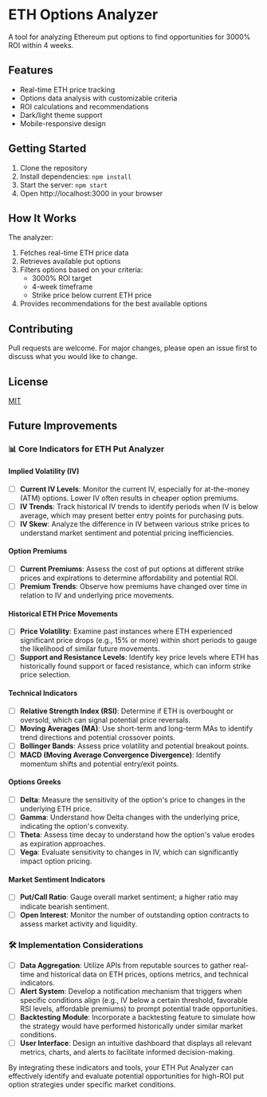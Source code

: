 # ETH Options Analyzer

A tool for analyzing Ethereum put options to find opportunities for 3000% ROI within 4 weeks.

## Features

- Real-time ETH price tracking
- Options data analysis with customizable criteria
- ROI calculations and recommendations
- Dark/light theme support
- Mobile-responsive design

## Getting Started

1. Clone the repository
2. Install dependencies: `npm install`
3. Start the server: `npm start`
4. Open http://localhost:3000 in your browser

## How It Works

The analyzer:
1. Fetches real-time ETH price data
2. Retrieves available put options
3. Filters options based on your criteria:
   - 3000% ROI target
   - 4-week timeframe
   - Strike price below current ETH price
4. Provides recommendations for the best available options

## Contributing

Pull requests are welcome. For major changes, please open an issue first to discuss what you would like to change.

## License

[MIT](https://choosealicense.com/licenses/mit/)

## Future Improvements

### 📊 Core Indicators for ETH Put Analyzer

#### Implied Volatility (IV)
- [ ] **Current IV Levels**: Monitor the current IV, especially for at-the-money (ATM) options. Lower IV often results in cheaper option premiums.
- [ ] **IV Trends**: Track historical IV trends to identify periods when IV is below average, which may present better entry points for purchasing puts.
- [ ] **IV Skew**: Analyze the difference in IV between various strike prices to understand market sentiment and potential pricing inefficiencies.

#### Option Premiums
- [ ] **Current Premiums**: Assess the cost of put options at different strike prices and expirations to determine affordability and potential ROI.
- [ ] **Premium Trends**: Observe how premiums have changed over time in relation to IV and underlying price movements.

#### Historical ETH Price Movements
- [ ] **Price Volatility**: Examine past instances where ETH experienced significant price drops (e.g., 15% or more) within short periods to gauge the likelihood of similar future movements.
- [ ] **Support and Resistance Levels**: Identify key price levels where ETH has historically found support or faced resistance, which can inform strike price selection.

#### Technical Indicators
- [ ] **Relative Strength Index (RSI)**: Determine if ETH is overbought or oversold, which can signal potential price reversals.
- [ ] **Moving Averages (MA)**: Use short-term and long-term MAs to identify trend directions and potential crossover points.
- [ ] **Bollinger Bands**: Assess price volatility and potential breakout points.
- [ ] **MACD (Moving Average Convergence Divergence)**: Identify momentum shifts and potential entry/exit points.

#### Options Greeks
- [ ] **Delta**: Measure the sensitivity of the option's price to changes in the underlying ETH price.
- [ ] **Gamma**: Understand how Delta changes with the underlying price, indicating the option's convexity.
- [ ] **Theta**: Assess time decay to understand how the option's value erodes as expiration approaches.
- [ ] **Vega**: Evaluate sensitivity to changes in IV, which can significantly impact option pricing.

#### Market Sentiment Indicators
- [ ] **Put/Call Ratio**: Gauge overall market sentiment; a higher ratio may indicate bearish sentiment.
- [ ] **Open Interest**: Monitor the number of outstanding option contracts to assess market activity and liquidity.

### 🛠️ Implementation Considerations
- [ ] **Data Aggregation**: Utilize APIs from reputable sources to gather real-time and historical data on ETH prices, options metrics, and technical indicators.
- [ ] **Alert System**: Develop a notification mechanism that triggers when specific conditions align (e.g., IV below a certain threshold, favorable RSI levels, affordable premiums) to prompt potential trade opportunities.
- [ ] **Backtesting Module**: Incorporate a backtesting feature to simulate how the strategy would have performed historically under similar market conditions.
- [ ] **User Interface**: Design an intuitive dashboard that displays all relevant metrics, charts, and alerts to facilitate informed decision-making.

By integrating these indicators and tools, your ETH Put Analyzer can effectively identify and evaluate potential opportunities for high-ROI put option strategies under specific market conditions. 